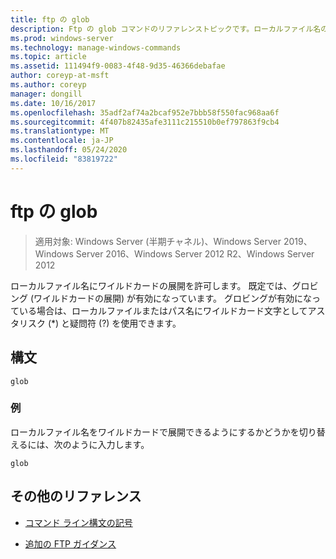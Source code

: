 ```yaml
---
title: ftp の glob
description: Ftp の glob コマンドのリファレンストピックです。ローカルファイル名のワイルドカードの展開を切り替えることができます。
ms.prod: windows-server
ms.technology: manage-windows-commands
ms.topic: article
ms.assetid: 111494f9-0083-4f48-9d35-46366debafae
author: coreyp-at-msft
ms.author: coreyp
manager: dongill
ms.date: 10/16/2017
ms.openlocfilehash: 35adf2af74a2bcaf952e7bbb58f550fac968aa6f
ms.sourcegitcommit: 4f407b82435afe3111c215510b0ef797863f9cb4
ms.translationtype: MT
ms.contentlocale: ja-JP
ms.lasthandoff: 05/24/2020
ms.locfileid: "83819722"
---
```

# <a name="ftp-glob"></a>ftp の glob

> 適用対象: Windows Server (半期チャネル)、Windows Server 2019、Windows Server 2016、Windows Server 2012 R2、Windows Server 2012

ローカルファイル名にワイルドカードの展開を許可します。 既定では、グロビング (ワイルドカードの展開) が有効になっています。 グロビングが有効になっている場合は、ローカルファイルまたはパス名にワイルドカード文字としてアスタリスク (*) と疑問符 (?) を使用できます。

## <a name="syntax"></a>構文

```
glob
```

### <a name="examples"></a>例

ローカルファイル名をワイルドカードで展開できるようにするかどうかを切り替えるには、次のように入力します。

```
glob
```

## <a name="additional-references"></a>その他のリファレンス

- [コマンド ライン構文の記号](command-line-syntax-key.md)

- [追加の FTP ガイダンス](https://docs.microsoft.com/previous-versions/orphan-topics/ws.10/cc756013(v=ws.10))
